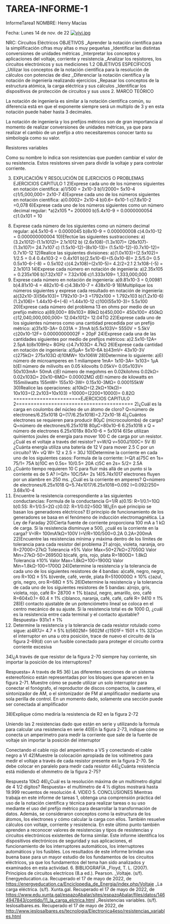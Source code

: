 # TAREA-INFORME-1
InformeTarea1
NOMBRE: Henry Macías

Fecha: Lunes 14 de nov. de 22
[![yiyi.jpg](https://i.postimg.cc/2890vm4j/yiyi.jpg)](https://postimg.cc/RNf15ks2)

NRC: Circuitos Eléctricos
OBJETIVOS
_Aprender la notación científica para la simplificación cifras muy altas o muy pequeñas
_Identificar las distintas conversiones de unidades métricas
_Interpretar los conceptos y aplicaciones del voltaje, corriente y resistencia
_Analizar los resistores, los circuitos electrónicos y sus mediciones
1.2 OBJETIVOS ESPECÍFICOS
_Utilizar los conceptos de la notación científica para la resolución de cálculos con potencias de diez _Diferenciar la notación científica y la notación de ingeniería realizando ejercicios _Repasar los conceptos de la estructura atómica, la carga eléctrica y sus cálculos _Identificar los dispositivos de protección de circuitos y sus usos
2. MARCO TEÓRICO
 


La notación de ingeniería es similar a la notación científica común, su diferencia está en que el exponente siempre será un multiplo de 3 y en esta notación puede haber hasta 3 decimales.

La notación de ingeniería y los prefijos métricos son de gran importancia al momento de realizar conversiones de unidades métricas, ya que para realizar el cambio de un prefijo a otro necesitaremos conocer tanto su simbología como su valor.











Resistores variables

Como su nombre lo indica son resistencias que pueden cambiar el valor de su resistencia. Estos resistores sirven para dividir la voltaje y para controlar corriente.   


















3. EXPLICACIÓN Y RESOLUCIÓN DE EJERCICIOS O PROBLEMAS
EJERCICIOS CAPITULO 1
2)Exprese cada uno de los números siguientes en notación científica:
a)1/500 = 2x10-3
b)1/2000= 5x10-4
c)1/5,000,000= 2x10-7
4)Exprese cada uno de los números siguientes en notación científica:
a)0.0002= 2x10-4
b)0.6= 6x10-1
c)7.8x10-2 =0,078
6)Exprese cada uno de los números siguientes como un número decimal regular:
*a)2x105 *= 200000
b)5.4x10-9 = 0.0000000054
c)1.0x101 = 10
8) Exprese cada número de los siguientes como un número decimal regular:
a)4.5x10-6 = 0.0000045
b)8x10-9 = 0.000000008
c)4.0x10-12 = 0.000000000004
10)Efectúe las siguientes sustracciones:
a) (3.2x1012)-(1.1x1012)= 2.1x1012
b) (2.6x108)-(1.3x107)=
(26x107)-(1.3x107)= 24.7x107
c) (1.5x10-12)-(8x10-13)=
(1.5x10-12)-(0.7x10-12)= 0.7x10-12
12)Realice las siguientes divisiones:
a)(1.0x103)÷(2.5x102)= 1/2.5 = 0.4
0.4x103-2 = 0.4x101
b)(2.5x10-6)÷(5.0x10-8)= 2.5/5.0= 0.5
0.5x10-6-(-8) = 0.5x102
c)(4.2x108)÷(2x10-5)= 4.2/2=2.1
2.1x108-(-5) = 2.1x1013
14)Exprese cada número en notación de ingeniería:
a)2.35x105 = 0.235x106
b)7.32x107 = 7.32x106
c)1.333x109= 1,333,000,000
16) Exprese cada número en notación de ingeniería:
a)9.81x10-3 = 0,00981
b)4.81x10-4 = 482x10-6
c)4.38x10-7 = 438x10-9
18)Multiplique los números siguientes y exprese cada resultado en notación de ingeniería:
a)(32x10-3)(56x103)= 1792x10-3+3
=1792x100 = 1.792x103
b)(1.2x10-6)(1.2x106)= 1.44x10-6+(-6)
=1.44x10-12
c)100(55x10-3)= 5.5x100
20)Exprese cada número del problema 13 en ohms por medio de un prefijo métrico
a)89,000= 89x103= 89kΩ
b)450,000= 450x100= 450kΩ
c)12,040,000,000,000= 12.04x1012= 12.04TΩ
22)Exprese cada uno de los siguientes números como una cantidad precedida por un prefijo métrico:
a)31x10-3A= 0.031A = 31mA
b)5.5x103V= 5550V = 5.5kV
c)20x10-12F= 0.00000000002F = 20pF
24)Exprese cada una de las cantidades siguientes por medio de prefijos métricos:
a)2.5x10-12A= 2.5pA
b)8x109Hz= 8GHz
c)4.7x103Ω= 4.7kΩ
26)Exprese cada cantidad en notación de ingeniería:
a)5μA= 5x10-6A
b)43mV= 43x10-3V
c)275kΩ= 275x103Ω
d)10MW= 10x106W
28)Determine lo siguiente:
a)El número de microamperes en 1 miliampere
1mA= 1x10-3A= 1x103= 1μA
b)El número de milivolts en 0.05 kilovolts
0.05kV= 0.05x103V= 50x103mA= 50mA
c)El número de megohms en 0.02kilohms
0.02kΩ= 0.02x103Ω= 20x10-6MΩ= 0.00002MΩ
d)El número de kilowatts en 155miliwatts
155mW= 155x10-3W= 0.15x10-3MΩ= 0.000155kW
30)Realice las operaciones:
a)10kΩ÷(2.2kΩ+10kΩ)= 10x103÷(2.2x103+10x103)
=10000÷(2200+10000)= 0.82Ω
=======================EJERCICIOS CAPITULO 2========================================
2)¿Cuál es la carga en coulombs del núcleo de un átomo de cloro?
Q=número de electrones/6.25x1018
Q=(17/6.25x1018)=2.72x10-18
4)¿Cuántos electrones se requieren para producir 80μC (microcoulombs) de carga?
Q=número de electrones/6.25x1018 80μC=80x10-6
6.25x1018 x Q = número de electrones
6.25x1018x 80x10-6 = 5x1014
6)Se utilizan quinientos joules de energía para mover 100 C de carga por un resistor. ¿Cuál es el voltaje a través del resistor?
v=W/Q
v=500J/100C= 5V
8)¿Cuánta energía utiliza una batería de 12 V para mover 2.5 C por un circuito?
W= vQ
W= 12 x 2.5 = 30J
10)Determine la corriente en cada uno de los siguientes casos:
Formula de la corriente: I=Q/t
a)75C en 1s= 75/1= 75A
b)10C en 0.5s= 10/0.5= 20A
c)5C en 2s= 5/2= 2.5A
12) ¿Cuánto tiempo requieren 10 C para fluir más allá de un punto si la corriente es de 5 A?
I=Q/t= 10C/5A= 2s
14)5.74x1017 electrones fluyen por un alambre en 250 ms. ¿Cuál es la corriente en amperes?
Q=número de electrones/6.25x1018
Q=5.74x1017/6.25x1018=0.092
I=0.092/250= 3.68x10-4
16) Encuentre la resistencia correspondiente a las siguientes conductancias:
Formula de la conductancia G=1/R
a)0.1S: R=1/0.1=10Ω
b)0.5S: R=1/0.5=2Ω
c)0.02: R=1/0.02=50Ω
18)¿En qué principio se basan los generadores eléctricos?
El principio de funcionamiento de los generadores se basa en el fenómeno de inducción electromagnética. La Ley de Faraday
20)Cierta fuente de corriente proporciona 100 mA a 1 kΩ de carga. Si la resistencia disminuye a 500, ¿cuál es la corriente en la carga?
V=IR= 100mA1kΩ=100V
I=V/R=100/500=0.2A
0.2A=200mA
22)Encuentre las resistencias mínima y máxima dentro de los límites de tolerancia para cada resistor del problema 21
a)rojo, violeta, naranja, oro
R=27000=27kΩ
Tolerancia ±5%
Valor Max=50+27kΩ=27050Ω
Valor Min=27kΩ-50=26950Ω
b)café, gris, rojo, plata
R=1800Ω= 1.8kΩ
Tolerancia ±10%
Valor Max=1.8kΩ+100=1900Ω
Valor Min=1.8kΩ-100=1700Ω
24)Determine la resistencia y la tolerancia de cada uno de los siguientes resistores de 4 bandas:
a)café, negro, negro, oro
R=10Ω ± 5%
b)verde, café, verde, plata
R=5100000Ω ± 10%
c)azul, gris, negro, oro
R=68Ω ± 5%
26)Determine la resistencia y la tolerancia de cada uno de los siguientes resistores de 5 bandas:
a)rojo, gris, violeta, rojo, café
R= 28700 ± 1%
b)azul, negro, amarillo, oro, café
R=604x0.1= 60.4 ± 1%
c)blanco, naranja, café, café, café
R= 9410 ± 1%
28)El contacto ajustable de un potenciómetro lineal se coloca en el centro mecánico de su ajuste. Si la resistencia total es de 1000 Ω, ¿cuál es la resistencia entre cada terminal y el contacto ajustable?
Respuesta= 931x1 ± 1%
30) Determine la resistencia y la tolerancia de cada resistor rotulado como sigue:
a)4R7J= 4.7 ± 5%
b)5602M= 5602M
c)1501F= 1501 ± 1%
32)Con el interruptor en una u otra posición, trace de nuevo el circuito de la figura 2-69(d) con un fusible conectado para proteger el circuito contra corriente excesiva

 









34)¿A través de que resistor de la figura 2-70 siempre hay corriente, sin importar la posición de los interruptores?
 
Respuesta= A través de R5
36) Las diferentes secciones de un sistema estereofónico están representadas por los bloques que aparecen en la figura 2-71. Muestre cómo se puede utilizar un solo interruptor para conectar el fonógrafo, el reproductor de discos compactos, la casetera, el sintonizador de AM, o el sintonizador de FM al amplificador mediante una sola perilla de control. En un momento dado, solamente una sección puede ser conectada al amplificador
 
38)Explique cómo mediría la resistencia de R2 en la figura 2-72
 
Uniendo las 2 resistencias dado que están en serie y utilizando la formula para calcular una resistencia en serie
40)En la figura 2-73, indique cómo se conecta un amperímetro para medir la corriente que sale de la fuente de voltaje sin importar la posición del interruptor
 
Conectando el cable rojo del amperímetro a VS y conectando el cable negro a VI
42)Muestre la colocación apropiada de los voltímetros para medir el voltaje a través de cada resistor presente en la figura 2-70.
Se debe colocar en paralelo para medir cada resistor
44)¿Cuánta resistencia está midiendo el ohmmetro de la figura 2-75?
 
Respuesta 10kΩ
46)¿Cuál es la resolución máxima de un multímetro digital de 4 1/2 dígitos?
Respuesta= el multímetro de 4 ½ dígitos mostrará hasta 19.999 recuentos de resolución
4. VIDEO
5. CONCLUSIONES
Mientras trabaja en este informe de tareas 1, obtenga una comprensión práctica del uso de la notación científica y técnica para realizar tareas o su uso mediante el uso del prefijo métrico para desarrollar la transformación de datos. Además, se consideraron conceptos como la estructura de los átomos, los electrones y cómo calcular la carga con ellos. También resuelve cálculos con voltaje, corriente y resistencia. En este último punto también aprenden a reconocer valores de resistencias y tipos de resistencias y circuitos electrónicos existentes de forma similar. Este informe identifica los dispositivos electrónicos de seguridad y sus aplicaciones, el funcionamiento de los interruptores automáticos, los interruptores automáticos y los fusibles. Los resultados de este informe brindan una buena base para un mayor estudio de los fundamentos de los circuitos eléctricos, ya que los fundamentos del tema han sido analizados y examinados en esta actividad.
6. BIBLIOGRAFÍA _Floyd, T. L. (2007). Principios de circuitos electricos (8.a ed.). Pearson.
_Voltaje. (s/f). Energyeducation.ca. Recuperado el 17 de mayo de 2022, de https://energyeducation.ca/Enciclopedia_de_Energia/index.php/Voltaje
_La carga eléctrica. (s/f). Xunta.gal. Recuperado el 17 de mayo de 2022, de https://www.edu.xunta.gal/espazoAbalar/sites/espazoAbalar/files/datos/1464947843/contido/11_la_carga_elctrica.html
_Resistencias variables. (s/f). Ieslosalbares.es. Recuperado el 17 de mayo de 2022, de http://www.ieslosalbares.es/tecnologia/Electronica4eso/resistencias_variables.html



